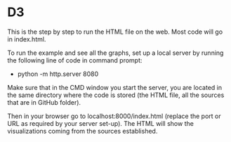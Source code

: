 # D3

This is the step by step to run the HTML file on the web. Most code will go in index.html.

To run the example and see all the graphs, set up a local server by running the following line of code in command prompt:

- python -m http.server 8080

Make sure that in the CMD window you start the server, you are located in the same directory where the code is stored (the HTML file, all the sources that are in GitHub folder).

Then in your browser go to localhost:8000/index.html (replace the port or URL as required by your server set-up). The HTML will show the visualizations coming from the sources established.
